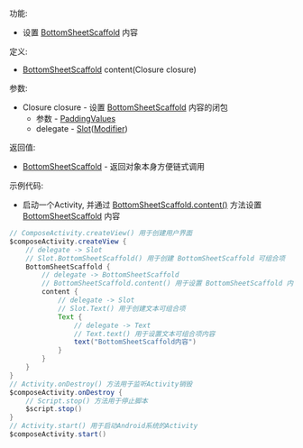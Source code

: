 功能:

+ 设置 [BottomSheetScaffold](/API/UI/Compose/Widget/BottomSheetScaffold/README.md) 内容

定义:

+ [BottomSheetScaffold](/API/UI/Compose/Widget/BottomSheetScaffold/README.md) content(Closure closure)

参数:

+ Closure closure - 设置 [BottomSheetScaffold](/API/UI/Compose/Widget/BottomSheetScaffold/README.md) 内容的闭包
    + 参数 - [PaddingValues](/API/UI/Compose/Graphics/PaddingValues/README.md)
    + delegate -
      [Slot](/API/UI/Compose/Slot/Slot/README.md)([Modifier](/API/UI/Compose/Modifier/Modifier/README.md))

返回值:

+ [BottomSheetScaffold](/API/UI/Compose/Widget/BottomSheetScaffold/README.md) - 返回对象本身方便链式调用

示例代码:

+ 启动一个Activity,
  并通过 [BottomSheetScaffold.content()](/API/UI/Compose/Widget/BottomSheetScaffold/README.md?id=content)
  方法设置 [BottomSheetScaffold](/API/UI/Compose/Widget/BottomSheetScaffold/README.md) 内容

```groovy
// ComposeActivity.createView() 用于创建用户界面
$composeActivity.createView {
    // delegate -> Slot
    // Slot.BottomSheetScaffold() 用于创建 BottomSheetScaffold 可组合项
    BottomSheetScaffold {
        // delegate -> BottomSheetScaffold
        // BottomSheetScaffold.content() 用于设置 BottomSheetScaffold 内容
        content {
            // delegate -> Slot
            // Slot.Text() 用于创建文本可组合项
            Text {
                // delegate -> Text
                // Text.text() 用于设置文本可组合项内容
                text("BottomSheetScaffold内容")
            }
        }
    }
}
// Activity.onDestroy() 方法用于监听Activity销毁
$composeActivity.onDestroy {
    // Script.stop() 方法用于停止脚本
    $script.stop()
}
// Activity.start() 用于启动Android系统的Activity
$composeActivity.start()
```
